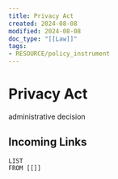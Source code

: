 ```yaml
---
title: Privacy Act
created: 2024-08-08
modified: 2024-08-08
doc_type: "[[Law]]"
tags:
- RESOURCE/policy_instrument
---
```

# Privacy Act
administrative decision
## Incoming Links
```dataview
LIST
FROM [[]]
```